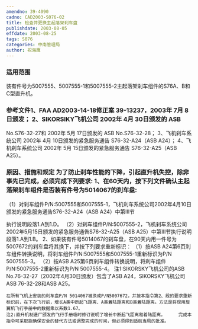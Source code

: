 ```yaml
---
amendno: 39-4090
cadno: CAD2003-S076-02
title: 检查并更换主起落架刹车盘
publishdate: 2003-08-05
effdate: 2003-08-25
tags: S076
categories: 中南管理局
author: 祝海鹰
---
```


### 适用范围 
装有件号为5007555、5007555-1和5007555-2主起落架刹车组件的S76A、B和C型直升机。

<!--more-->
### 参考文件1、FAA AD2003-14-18修正案 39-13237，2003年 7月 8日颁发； 2、SIKORSIKY飞机公司 2002年 4月 30日颁发的 ASB 
No.S76-32-27和 2002年 5月 17日颁发的 ASB No.S76-32-28； 3、飞机刹车系统公司 2002年 4月 10日颁发的紧急服务通告 S76-32-A24（ASB A24）； 4、飞机刹车系统公司 2002年 5月 15日颁发的紧急服务通告 S76-32-A25（ASB A25）。

### 原因、措施和规定     为了防止刹车性能的下降，引起直升机失控，除非事先已完成，必须完成下列要求:     1、在60天内，按下列文件确认主起落架刹车组件是否装有件号为5014067的刹车盘: 
（1）对刹车组件P/N:5007555和5007555-1，飞机刹车系统公司2002年4月10日颁发的紧急服务通告S76-32-A24（ASB A24）中第III节
  
执行说明段落1.A到1.D。 
（2）对刹车组件P/N:5007555-2，飞机刹车系统公司2002年5月15日颁发的紧急服务通告S76-32-A25（ASB A25）中第III节执行说明段落1.A到1.B。 
    2、如果装有件号5014067的刹车盘，在90天内用一件号为5007672的刹车盘将其换下，并按下列要求重新标识： 
（1）按ASB A24第6页刹车组件转换说明，将刹车组件P/N:5007555和5007555-1重新标识为P/N 5007555-3。 
     （2）按ASB A25第6页刹车组件转换说明，将刹车组件P/N:5007555-2重新标识为P/N 5007555-4。     注1:SIKORSKY飞机公司的ASB No.76-32-27（2002年4月30日颁发）包含了ASB A24，SIKORSKY飞机公司ASB 76-32-28和ASB A25。 

    在所有飞机上安装的刹车盘P/N 5014067被换成P/N5007672，并按本指令第2、段的要求重新标识前，在下次飞行前，增长A类中断起飞距离、A类着陆距离和B类着陆距离。方法是将现用旋翼机飞行手册中的数据乘以系数1.67。 
    注2:直升机制造厂颁发的飞行手册临时修订说明了增长中断起飞距离和着陆距离。     完成本指令可采取能确保安全的替代方法或调整完成的时间，但必须得到适航当局的批准。
